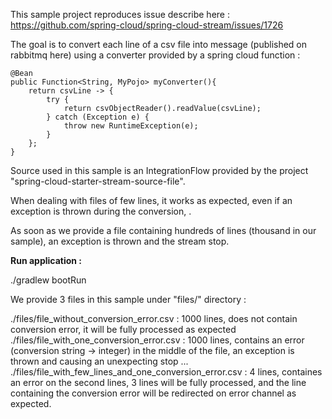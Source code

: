 This sample project reproduces issue describe here : https://github.com/spring-cloud/spring-cloud-stream/issues/1726

The goal is to convert each line of a csv file into message (published on rabbitmq here) using a converter provided by a spring cloud function :

	@Bean
	public Function<String, MyPojo> myConverter(){
		return csvLine -> {
			try {
				return csvObjectReader().readValue(csvLine);
			} catch (Exception e) {
				throw new RuntimeException(e);
			}
		};
	}
  
Source used in this sample is an IntegrationFlow provided by the project "spring-cloud-starter-stream-source-file".

When dealing with files of few lines, it works as expected, even if an exception is thrown during the conversion, . 

As soon as we provide a file containing hundreds of lines (thousand in our sample), an exception is thrown and the stream stop.


**Run application :**

./gradlew bootRun

We provide 3 files in this sample under "files/" directory : 

./files/file_without_conversion_error.csv : 1000 lines, does not contain conversion error, it will be fully processed as expected
./files/file_with_one_conversion_error.csv : 1000 lines, contains an error (conversion string -> integer) in the middle of the file, an exception is thrown and causing an unexpecting stop ...
./files/file_with_few_lines_and_one_conversion_error.csv : 4 lines, containes an error on the second lines, 3 lines will be fully processed, and the line containing the conversion error will be redirected on error channel as expected.




